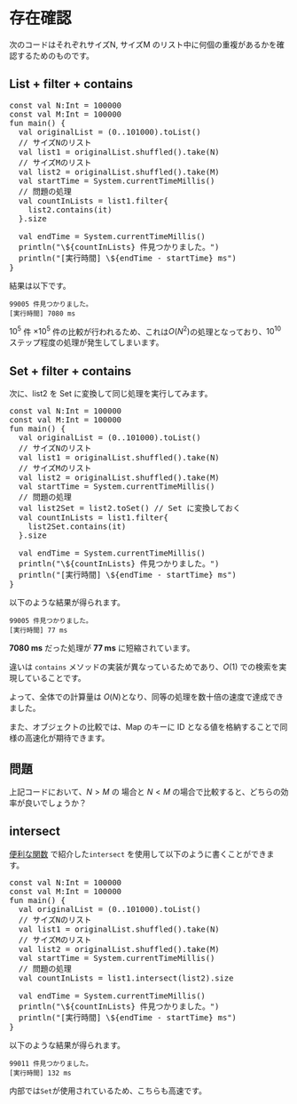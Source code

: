 # 存在確認

次のコードはそれぞれサイズN, サイズM のリスト中に何個の重複があるかを確認するためのものです。

## List + filter + contains

<pre class="kt">
const val N:Int = 100000
const val M:Int = 100000
fun main() {
  val originalList = (0..101000).toList()
  // サイズNのリスト
  val list1 = originalList.shuffled().take(N)
  // サイズMのリスト
  val list2 = originalList.shuffled().take(M)
  val startTime = System.currentTimeMillis()
  // 問題の処理
  val countInLists = list1.filter{
    list2.contains(it)
  }.size

  val endTime = System.currentTimeMillis()
  println("\${countInLists} 件見つかりました。")
  println("[実行時間] \${endTime - startTime} ms")
}
</pre>

結果は以下です。

```
99005 件見つかりました。
[実行時間] 7080 ms
```

$10^5$ 件 $\times 10^5$ 件の比較が行われるため、これは$O(N^2)$の処理となっており、$10^{10}$ ステップ程度の処理が発生してしまいます。


## Set + filter + contains
次に、list2 を Set に変換して同じ処理を実行してみます。

<pre class="kt">
const val N:Int = 100000
const val M:Int = 100000
fun main() {
  val originalList = (0..101000).toList()
  // サイズNのリスト
  val list1 = originalList.shuffled().take(N)
  // サイズMのリスト
  val list2 = originalList.shuffled().take(M)
  val startTime = System.currentTimeMillis()
  // 問題の処理
  val list2Set = list2.toSet() // Set に変換しておく
  val countInLists = list1.filter{
    list2Set.contains(it)
  }.size

  val endTime = System.currentTimeMillis()
  println("\${countInLists} 件見つかりました。")
  println("[実行時間] \${endTime - startTime} ms")
}
</pre>

以下のような結果が得られます。

```
99005 件見つかりました。
[実行時間] 77 ms
```

**7080 ms** だった処理が **77 ms** に短縮されています。

違いは `contains` メソッドの実装が異なっているためであり、$O(1)$ での検索を実現していることです。

よって、全体での計算量は $O(N)$となり、同等の処理を数十倍の速度で達成できました。

また、オブジェクトの比較では、Map のキーに ID となる値を格納することで同様の高速化が期待できます。

## 問題

上記コードにおいて、$N > M$ の 場合と $N < M$  の場合で比較すると、どちらの効率が良いでしょうか？

## intersect

[便利な関数](./collection_methods.md) で紹介した`intersect`
を使用して以下のように書くことができます。

<pre class="kt">
const val N:Int = 100000
const val M:Int = 100000
fun main() {
  val originalList = (0..101000).toList()
  // サイズNのリスト
  val list1 = originalList.shuffled().take(N)
  // サイズMのリスト
  val list2 = originalList.shuffled().take(M)
  val startTime = System.currentTimeMillis()
  // 問題の処理
  val countInLists = list1.intersect(list2).size

  val endTime = System.currentTimeMillis()
  println("\${countInLists} 件見つかりました。")
  println("[実行時間] \${endTime - startTime} ms")
}
</pre>

以下のような結果が得られます。

```
99011 件見つかりました。
[実行時間] 132 ms
```

内部では`Set`が使用されているため、こちらも高速です。
